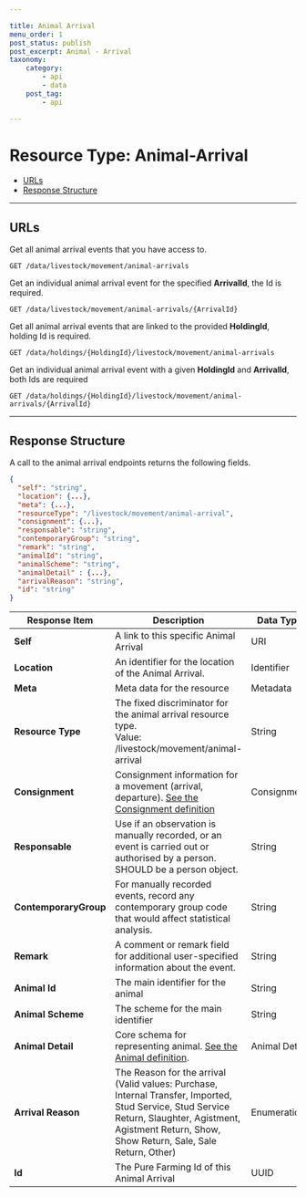 ```yaml
---

title: Animal Arrival
menu_order: 1
post_status: publish
post_excerpt: Animal - Arrival
taxonomy:
    category:
        - api
        - data
    post_tag:
        - api

---
```


# Resource Type: Animal-Arrival

- [URLs]()
- [Response Structure]()

---

## URLs

Get all animal arrival events that you have access to.

```
GET /data/livestock/movement/animal-arrivals
```

Get an individual animal arrival event for the specified **ArrivalId**, the Id is required. 

```
GET /data/livestock/movement/animal-arrivals/{ArrivalId}
```

Get all animal arrival events that are linked to the provided **HoldingId**, holding Id is required.

```
GET /data/holdings/{HoldingId}/livestock/movement/animal-arrivals
```

Get an individual animal arrival event with a given **HoldingId** and **ArrivalId**, both Ids are required

```
GET /data/holdings/{HoldingId}/livestock/movement/animal-arrivals/{ArrivalId}
```

---

## Response Structure

A call to the animal arrival endpoints returns the following fields.

```json
{
  "self": "string",
  "location": {...},
  "meta": {...},
  "resourceType": "/livestock/movement/animal-arrival",
  "consignment": {...},
  "responsable": "string",
  "contemporaryGroup": "string",
  "remark": "string",
  "animalId": "string",
  "animalScheme": "string",
  "animalDetail" : {...},
  "arrivalReason": "string",
  "id": "string"
}
```

| Response Item | Description | Data Type |
| ------------- | ----------- | --------- |
|**Self** | A link to this specific Animal Arrival | URI |
|**Location** | An identifier for the location of the Animal Arrival.| Identifier |
|**Meta** | Meta data for the resource | Metadata |
|**Resource Type** | The fixed discriminator for the animal arrival resource type.<br/>Value: /livestock/movement/animal-arrival  | String |
|**Consignment** | Consignment information for a movement (arrival, departure). [See the Consignment definition](/resource-types/livestock/movements/consignment.md) | Consignment |
|**Responsable** | Use if an observation is manually recorded, or an event is carried out or authorised by a person. SHOULD be a person object. | String |
|**ContemporaryGroup** | For manually recorded events, record any contemporary group code that would affect statistical analysis.| String |
|**Remark** | A comment or remark field for additional user-specified information about the event. | String |
|**Animal Id** | The main identifier for the animal | String |
|**Animal Scheme** | The scheme for the main identifier | String |
|**Animal Detail** | Core schema for representing animal. [See the Animal definition](/resource-types/livestock/animals.md).  | Animal Detail |
|**Arrival Reason** | The Reason for the arrival (Valid values: Purchase, Internal Transfer, Imported, Stud Service, Stud Service Return, Slaughter, Agistment, Agistment Return, Show, Show Return, Sale, Sale Return, Other) | Enumeration |
|**Id** | The Pure Farming Id of this Animal Arrival | UUID |